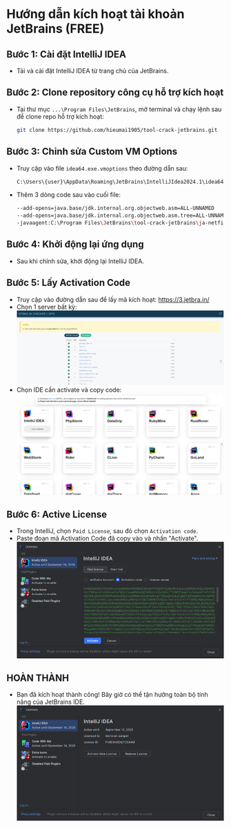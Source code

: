 # Hướng dẫn kích hoạt tài khoản JetBrains (FREE)

## Bước 1: Cài đặt IntelliJ IDEA
- Tải và cài đặt IntelliJ IDEA từ trang chủ của JetBrains.

## Bước 2: Clone repository công cụ hỗ trợ kích hoạt
- Tại thư mục `...\Program Files\JetBrains`, mở terminal và chạy lệnh sau để clone repo hỗ trợ kích hoạt:
    ```bash
    git clone https://github.com/hieumai1905/tool-crack-jetbrains.git
    ```

## Bước 3: Chỉnh sửa Custom VM Options
- Truy cập vào file `idea64.exe.vmoptions` theo đường dẫn sau:
    ```bash
    C:\Users\{user}\AppData\Roaming\JetBrains\IntelliJIdea2024.1\idea64.exe.vmoptions
    ```
- Thêm 3 dòng code sau vào cuối file:
    ```bash
    --add-opens=java.base/jdk.internal.org.objectweb.asm=ALL-UNNAMED
    --add-opens=java.base/jdk.internal.org.objectweb.asm.tree=ALL-UNNAMED
    -javaagent:C:\Program Files\JetBrains\tool-crack-jetbrains\ja-netfilter.jar=jetbrains
    ```

## Bước 4: Khởi động lại ứng dụng
- Sau khi chỉnh sửa, khởi động lại IntelliJ IDEA.

## Bước 5: Lấy Activation Code
- Truy cập vào đường dẫn sau để lấy mã kích hoạt: https://3.jetbra.in/
- Chọn 1 server bất kỳ:
    ![alt text](readme/image-1.png)
- Chọn IDE cần activate và copy code:
    ![alt text](readme/image-3.png)

## Bước 6: Active License
- Trong IntelliJ, chọn `Paid License`, sau đó chọn `Activation code`.
- Paste đoạn mã Activation Code đã copy vào và nhấn "Activate".
    ![alt text](readme/image-4.png)

## HOÀN THÀNH
- Bạn đã kích hoạt thành công! Bây giờ có thể tận hưởng toàn bộ tính năng của JetBrains IDE.
![alt text](readme/image-5.png)
